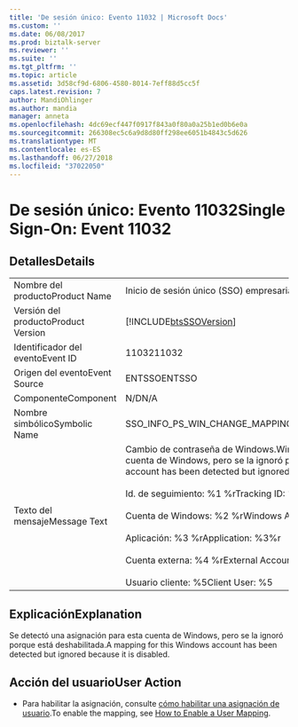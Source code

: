 ```yaml
---
title: 'De sesión único: Evento 11032 | Microsoft Docs'
ms.custom: ''
ms.date: 06/08/2017
ms.prod: biztalk-server
ms.reviewer: ''
ms.suite: ''
ms.tgt_pltfrm: ''
ms.topic: article
ms.assetid: 3d58cf9d-6806-4580-8014-7eff88d5cc5f
caps.latest.revision: 7
author: MandiOhlinger
ms.author: mandia
manager: anneta
ms.openlocfilehash: 4dc69ecf447f0917f843a0f80a0a25b1ed0b6e0a
ms.sourcegitcommit: 266308ec5c6a9d8d80ff298ee6051b4843c5d626
ms.translationtype: MT
ms.contentlocale: es-ES
ms.lasthandoff: 06/27/2018
ms.locfileid: "37022050"
---
```

# <a name="single-sign-on-event-11032"></a><span data-ttu-id="a9ade-102">De sesión único: Evento 11032</span><span class="sxs-lookup"><span data-stu-id="a9ade-102">Single Sign-On: Event 11032</span></span>
## <a name="details"></a><span data-ttu-id="a9ade-103">Detalles</span><span class="sxs-lookup"><span data-stu-id="a9ade-103">Details</span></span>  
  
|                 |                                                                                                                                                                                                                                                                                  |
|-----------------|----------------------------------------------------------------------------------------------------------------------------------------------------------------------------------------------------------------------------------------------------------------------------------|
|  <span data-ttu-id="a9ade-104">Nombre del producto</span><span class="sxs-lookup"><span data-stu-id="a9ade-104">Product Name</span></span>   |                                                                                                                            <span data-ttu-id="a9ade-105">Inicio de sesión único (SSO) empresarial</span><span class="sxs-lookup"><span data-stu-id="a9ade-105">Enterprise Single Sign-On</span></span>                                                                                                                             |
| <span data-ttu-id="a9ade-106">Versión del producto</span><span class="sxs-lookup"><span data-stu-id="a9ade-106">Product Version</span></span> |                                                                                                            [!INCLUDE[btsSSOVersion](../includes/btsssoversion-md.md)]                                                                                                            |
|    <span data-ttu-id="a9ade-107">Identificador del evento</span><span class="sxs-lookup"><span data-stu-id="a9ade-107">Event ID</span></span>     |                                                                                                                                      <span data-ttu-id="a9ade-108">11032</span><span class="sxs-lookup"><span data-stu-id="a9ade-108">11032</span></span>                                                                                                                                       |
|  <span data-ttu-id="a9ade-109">Origen del evento</span><span class="sxs-lookup"><span data-stu-id="a9ade-109">Event Source</span></span>   |                                                                                                                                      <span data-ttu-id="a9ade-110">ENTSSO</span><span class="sxs-lookup"><span data-stu-id="a9ade-110">ENTSSO</span></span>                                                                                                                                      |
|    <span data-ttu-id="a9ade-111">Componente</span><span class="sxs-lookup"><span data-stu-id="a9ade-111">Component</span></span>    |                                                                                                                                       <span data-ttu-id="a9ade-112">N/D</span><span class="sxs-lookup"><span data-stu-id="a9ade-112">N/A</span></span>                                                                                                                                        |
|  <span data-ttu-id="a9ade-113">Nombre simbólico</span><span class="sxs-lookup"><span data-stu-id="a9ade-113">Symbolic Name</span></span>  |                                                                                                                     <span data-ttu-id="a9ade-114">SSO_INFO_PS_WIN_CHANGE_MAPPING_DISABLED</span><span class="sxs-lookup"><span data-stu-id="a9ade-114">SSO_INFO_PS_WIN_CHANGE_MAPPING_DISABLED</span></span>                                                                                                                      |
|  <span data-ttu-id="a9ade-115">Texto del mensaje</span><span class="sxs-lookup"><span data-stu-id="a9ade-115">Message Text</span></span>   | <span data-ttu-id="a9ade-116">Cambio de contraseña de Windows.</span><span class="sxs-lookup"><span data-stu-id="a9ade-116">Windows password change.</span></span> <span data-ttu-id="a9ade-117">Se detectó una asignación para esta cuenta de Windows, pero se la ignoró porque está deshabilitada.%r</span><span class="sxs-lookup"><span data-stu-id="a9ade-117">A mapping for this Windows account has been detected but ignored because it is disabled.%r</span></span><br /><br /> <span data-ttu-id="a9ade-118">Id. de seguimiento: %1 %r</span><span class="sxs-lookup"><span data-stu-id="a9ade-118">Tracking ID: %1%r</span></span><br /><br /> <span data-ttu-id="a9ade-119">Cuenta de Windows: %2 %r</span><span class="sxs-lookup"><span data-stu-id="a9ade-119">Windows Account: %2%r</span></span><br /><br /> <span data-ttu-id="a9ade-120">Aplicación: %3 %r</span><span class="sxs-lookup"><span data-stu-id="a9ade-120">Application: %3%r</span></span><br /><br /> <span data-ttu-id="a9ade-121">Cuenta externa: %4 %r</span><span class="sxs-lookup"><span data-stu-id="a9ade-121">External Account: %4%r</span></span><br /><br /> <span data-ttu-id="a9ade-122">Usuario cliente: %5</span><span class="sxs-lookup"><span data-stu-id="a9ade-122">Client User: %5</span></span> |
  
## <a name="explanation"></a><span data-ttu-id="a9ade-123">Explicación</span><span class="sxs-lookup"><span data-stu-id="a9ade-123">Explanation</span></span>  
 <span data-ttu-id="a9ade-124">Se detectó una asignación para esta cuenta de Windows, pero se la ignoró porque está deshabilitada.</span><span class="sxs-lookup"><span data-stu-id="a9ade-124">A mapping for this Windows account has been detected but ignored because it is disabled.</span></span>  
  
## <a name="user-action"></a><span data-ttu-id="a9ade-125">Acción del usuario</span><span class="sxs-lookup"><span data-stu-id="a9ade-125">User Action</span></span>  
  
-   <span data-ttu-id="a9ade-126">Para habilitar la asignación, consulte [cómo habilitar una asignación de usuario](../core/how-to-enable-a-user-mapping.md).</span><span class="sxs-lookup"><span data-stu-id="a9ade-126">To enable the mapping, see [How to Enable a User Mapping](../core/how-to-enable-a-user-mapping.md).</span></span>